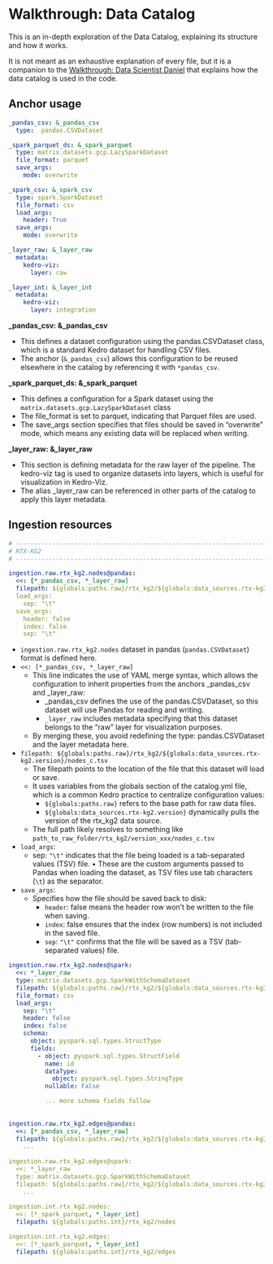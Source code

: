 # Walkthrough: Data Catalog

This is an in-depth exploration of the Data Catalog, explaining its structure and how it works.

It is not meant as an exhaustive explanation of every file, but it is a companion to the [Walkthrough: Data Scientist Daniel](walkthrough.md) that explains how the data catalog is used in the code.


## Anchor usage

```yaml
_pandas_csv: &_pandas_csv
  type:  pandas.CSVDataset

_spark_parquet_ds: &_spark_parquet
  type: matrix.datasets.gcp.LazySparkDataset
  file_format: parquet
  save_args:
    mode: overwrite

_spark_csv: &_spark_csv
  type: spark.SparkDataset
  file_format: csv
  load_args:
    header: True
  save_args:
    mode: overwrite

_layer_raw: &_layer_raw
  metadata:
    kedro-viz:
      layer: raw

_layer_int: &_layer_int
  metadata:
    kedro-viz:
      layer: integration
```

**_pandas_csv: &_pandas_csv**

- This defines a dataset configuration using the pandas.CSVDataset class, which is a standard Kedro dataset for handling CSV files.
- The anchor (`&_pandas_csv`) allows this configuration to be reused elsewhere in the catalog by referencing it with `*pandas_csv`.

**_spark_parquet_ds: &_spark_parquet**

- This defines a configuration for a Spark dataset using the `matrix.datasets.gcp.LazySparkDataset` class
- The file_format is set to parquet, indicating that Parquet files are used.
- The save_args section specifies that files should be saved in “overwrite” mode, which means any existing data will be replaced when writing.

**_layer_raw: &_layer_raw**

- This section is defining metadata for the raw layer of the pipeline. The kedro-viz tag is used to organize datasets into layers, which is useful for visualization in Kedro-Viz.
- The alias _layer_raw can be referenced in other parts of the catalog to apply this layer metadata.

 
## Ingestion resources

```yaml
# -------------------------------------------------------------------------
# RTX-KG2
# -------------------------------------------------------------------------  

ingestion.raw.rtx_kg2.nodes@pandas:
  <<: [*_pandas_csv, *_layer_raw]
  filepath: ${globals:paths.raw}/rtx_kg2/${globals:data_sources.rtx-kg2.version}/nodes_c.tsv
  load_args:
    sep: "\t"
  save_args:
    header: false
    index: false
    sep: "\t"
```

- `ingestion.raw.rtx_kg2.nodes` dataset in pandas (`pandas.CSVDataset`) format is defined here.
- `<<: [*_pandas_csv, *_layer_raw]`
    - This line indicates the use of YAML merge syntax, which allows the configuration to inherit properties from the anchors _pandas_csv and _layer_raw:
        - _pandas_csv defines the use of the pandas.CSVDataset, so this dataset will use Pandas for reading and writing.
        - `_layer_raw` includes metadata specifying that this dataset belongs to the “raw” layer for visualization purposes.
    - By merging these, you avoid redefining the type: pandas.CSVDataset and the layer metadata here.
- `filepath: ${globals:paths.raw}/rtx_kg2/${globals:data_sources.rtx-kg2.version}/nodes_c.tsv`
    - The filepath points to the location of the file that this dataset will load or save.
    - It uses variables from the globals section of the catalog.yml file, which is a common Kedro practice to centralize configuration values:
        - `${globals:paths.raw}` refers to the base path for raw data files.
        - `${globals:data_sources.rtx-kg2.version}` dynamically pulls the version of the rtx_kg2 data source.
    - The full path likely resolves to something like `path_to_raw_folder/rtx_kg2/version_xxx/nodes_c.tsv`
- `load_args`:
    - sep: `"\t"` indicates that the file being loaded is a tab-separated values (TSV) file.
    •	These are the custom arguments passed to Pandas when loading the dataset, as TSV files use tab characters (`\t`) as the separator.
- `save_args`:
    - Specifies how the file should be saved back to disk:
        - `header`: false means the header row won’t be written to the file when saving.
        - `index`: false ensures that the index (row numbers) is not included in the saved file.
        - `sep`: `"\t"` confirms that the file will be saved as a TSV (tab-separated values) file.

```yaml
ingestion.raw.rtx_kg2.nodes@spark:
  <<: *_layer_raw
  type: matrix.datasets.gcp.SparkWithSchemaDataset
  filepath: ${globals:paths.raw}/rtx_kg2/${globals:data_sources.rtx-kg2.version}/nodes_c.tsv
  file_format: csv
  load_args:
    sep: "\t"
    header: false
    index: false
    schema:
      object: pyspark.sql.types.StructType
      fields:
        - object: pyspark.sql.types.StructField
          name: id
          dataType: 
            object: pyspark.sql.types.StringType
          nullable: False

	      ... more schema fields follow
	      
	      
ingestion.raw.rtx_kg2.edges@pandas:
  <<: [*_pandas_csv, *_layer_raw]
  filepath: ${globals:paths.raw}/rtx_kg2/${globals:data_sources.rtx-kg2.version}/edges_c.tsv
	...
	
ingestion.raw.rtx_kg2.edges@spark:
  <<: *_layer_raw
  type: matrix.datasets.gcp.SparkWithSchemaDataset
  filepath: ${globals:paths.raw}/rtx_kg2/${globals:data_sources.rtx-kg2.version}/edges_c.tsv
	...
	
ingestion.int.rtx_kg2.nodes:
  <<: [*_spark_parquet, *_layer_int]
  filepath: ${globals:paths.int}/rtx_kg2/nodes

ingestion.int.rtx_kg2.edges:
  <<: [*_spark_parquet, *_layer_int]
  filepath: ${globals:paths.int}/rtx_kg2/edges
```